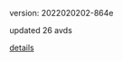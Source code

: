 version: 2022020202-864e

updated 26 avds

[details](https://github.com/0x74f917491bfa7ebfa379/ali_avd_db/blob/master/change_log/2022/02/02/02/864e.txt)